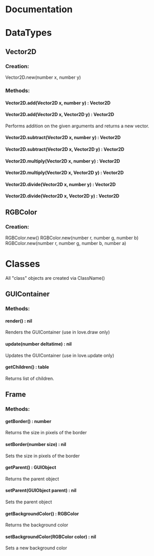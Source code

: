 # Documentation

# DataTypes

## Vector2D
### Creation:
Vector2D.new(number x, number y)
### Methods:
#### Vector2D.add(Vector2D x, number y) : Vector2D
#### Vector2D.add(Vector2D x, Vector2D y) : Vector2D
Performs addition on the given arguments and returns a new vector.
#### Vector2D.subtract(Vector2D x, number y) : Vector2D
#### Vector2D.subtract(Vector2D x, Vector2D y) : Vector2D

#### Vector2D.multiply(Vector2D x, number y) : Vector2D
#### Vector2D.multiply(Vector2D x, Vector2D y) : Vector2D

#### Vector2D.divide(Vector2D x, number y) : Vector2D
#### Vector2D.divide(Vector2D x, Vector2D y) : Vector2D

## RGBColor
### Creation:
RGBColor.new()
RGBColor.new(number r, number g, number b)
RGBColor.new(number r, number g, number b, number a)


# Classes
All "class" objects are created via ClassName()

## GUIContainer
### Methods:
#### render() : nil
Renders the GUIContainer (use in love.draw only)
#### update(number deltatime) : nil
Updates the GUIContainer (use in love.update only)
#### getChildren() : table<GUIObject>
Returns list of children.

## Frame
### Methods:
#### getBorder() : number
Returns the size in pixels of the border
#### setBorder(number size) : nil
Sets the size in pixels of the border
#### getParent() : GUIObject
Returns the parent object
#### setParent(GUIObject parent) : nil
Sets the parent object
#### getBackgroundColor() : RGBColor
Returns the background color
#### setBackgroundColor(RGBColor color) : nil
Sets a new background color